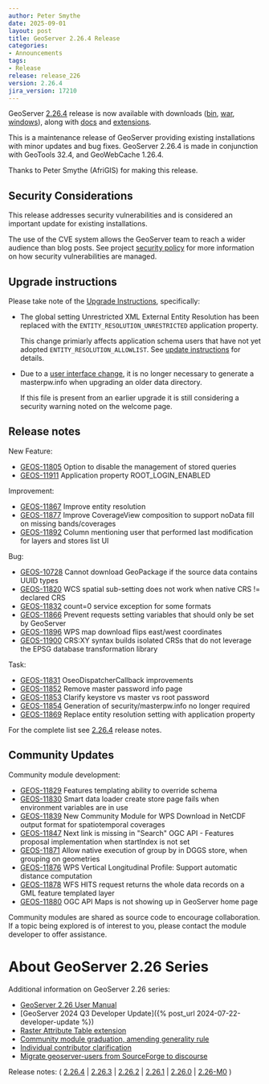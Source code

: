 ```yaml
---
author: Peter Smythe
date: 2025-09-01
layout: post
title: GeoServer 2.26.4 Release
categories:
- Announcements
tags:
- Release
release: release_226
version: 2.26.4
jira_version: 17210
--- 
```


GeoServer [2.26.4](/release/2.26.4/) release is now available
with downloads
([bin](https://sourceforge.net/projects/geoserver/files/GeoServer/2.26.4/geoserver-2.26.4-bin.zip/download),
[war](https://sourceforge.net/projects/geoserver/files/GeoServer/2.26.4/geoserver-2.26.4-war.zip/download),
[windows](https://sourceforge.net/projects/geoserver/files/GeoServer/2.26.4/GeoServer-2.26.4-winsetup.exe/download)), along with 
[docs](https://sourceforge.net/projects/geoserver/files/GeoServer/2.26.4/geoserver-2.26.4-htmldoc.zip/download) and
[extensions](https://sourceforge.net/projects/geoserver/files/GeoServer/2.26.4/extensions/).

This is a maintenance release of GeoServer providing existing installations with minor updates and bug fixes.
GeoServer 2.26.4 is made in conjunction with GeoTools 32.4, and GeoWebCache 1.26.4. 

Thanks to Peter Smythe (AfriGIS) for making this release. 

## Security Considerations

This release addresses security vulnerabilities and is considered an important update for existing installations.

<!-- update cve list details when disclosed --> 

The use of the CVE system allows the GeoServer team to reach a wider audience than blog posts. See project [security policy](https://github.com/geoserver/geoserver/blob/main/SECURITY.md) for more information on how security vulnerabilities are managed.

## Upgrade instructions

Please take note of the [Upgrade Instructions](https://docs.geoserver.org/2.26.x/en/user/installation/upgrade.html), specifically:

* The global setting Unrestricted XML External Entity Resolution has been replaced with the `ENTITY_RESOLUTION_UNRESTRICTED` application property.
  
  This change primiarly affects application schema users that have not yet adopted ``ENTITY_RESOLUTION_ALLOWLIST``. See [update instructions](https://docs.geoserver.org/2.26.x/en/user/installation/upgrade.html#entity-resolution-unrestricted-application-property-geoserver-2-26-4-and-newer) for details.

* Due to a [user interface change](https://docs.geoserver.org/2.26.x/en/user/installation/upgrade.html#keystore-password-link-geoserver-2-26-4-and-newer),
  it is no longer necessary to generate a masterpw.info when upgrading an older data directory.

  If this file is present from an earlier upgrade it is still considering a security warning noted on the welcome page.

## Release notes

New Feature:

* [GEOS-11805](https://osgeo-org.atlassian.net/browse/GEOS-11805) Option to disable the management of stored queries
* [GEOS-11911](https://osgeo-org.atlassian.net/browse/GEOS-11911) Application property ROOT_LOGIN_ENABLED

Improvement:

* [GEOS-11867](https://osgeo-org.atlassian.net/browse/GEOS-11867) Improve entity resolution
* [GEOS-11877](https://osgeo-org.atlassian.net/browse/GEOS-11877) Improve CoverageView composition to support noData fill on missing bands/coverages
* [GEOS-11892](https://osgeo-org.atlassian.net/browse/GEOS-11892) Column mentioning user that performed last modification for layers and stores list UI

Bug:

* [GEOS-10728](https://osgeo-org.atlassian.net/browse/GEOS-10728) Cannot download GeoPackage if the source data contains UUID types
* [GEOS-11820](https://osgeo-org.atlassian.net/browse/GEOS-11820) WCS spatial sub-setting does not work when native CRS != declared CRS
* [GEOS-11832](https://osgeo-org.atlassian.net/browse/GEOS-11832) count=0 service exception for some formats
* [GEOS-11866](https://osgeo-org.atlassian.net/browse/GEOS-11866) Prevent requests setting variables that should only be set by GeoServer
* [GEOS-11896](https://osgeo-org.atlassian.net/browse/GEOS-11896) WPS map download flips east/west coordinates
* [GEOS-11900](https://osgeo-org.atlassian.net/browse/GEOS-11900) CRS:XY syntax builds isolated CRSs that do not leverage the EPSG database transformation library

Task:

* [GEOS-11831](https://osgeo-org.atlassian.net/browse/GEOS-11831) OseoDispatcherCallback improvements
* [GEOS-11852](https://osgeo-org.atlassian.net/browse/GEOS-11852) Remove master password info page
* [GEOS-11853](https://osgeo-org.atlassian.net/browse/GEOS-11853) Clarify keystore vs master vs root password
* [GEOS-11854](https://osgeo-org.atlassian.net/browse/GEOS-11854) Generation of security/masterpw.info no longer required
* [GEOS-11869](https://osgeo-org.atlassian.net/browse/GEOS-11869) Replace entity resolution setting with application property

For the complete list see [2.26.4](https://github.com/geoserver/geoserver/releases/tag/2.26.4) release notes. 

## Community Updates

Community module development:

* [GEOS-11829](https://osgeo-org.atlassian.net/browse/GEOS-11829) Features templating ability to override schema
* [GEOS-11830](https://osgeo-org.atlassian.net/browse/GEOS-11830) Smart data loader create store page fails when environment variables are in use
* [GEOS-11839](https://osgeo-org.atlassian.net/browse/GEOS-11839) New Community Module for WPS Download in NetCDF output format for spatiotemporal coverages
* [GEOS-11847](https://osgeo-org.atlassian.net/browse/GEOS-11847) Next link is missing in "Search" OGC API - Features proposal implementation when startIndex is not set
* [GEOS-11871](https://osgeo-org.atlassian.net/browse/GEOS-11871) Allow native execution of group by in DGGS store, when grouping on geometries
* [GEOS-11876](https://osgeo-org.atlassian.net/browse/GEOS-11876) WPS Vertical Longitudinal Profile: Support automatic distance computation
* [GEOS-11878](https://osgeo-org.atlassian.net/browse/GEOS-11878) WFS HITS request returns the whole data records on a GML feature templated layer
* [GEOS-11880](https://osgeo-org.atlassian.net/browse/GEOS-11880) OGC API Maps is not showing up in GeoServer home page

Community modules are shared as source code to encourage collaboration. If a topic being explored is of interest to you, please contact the module developer to offer assistance. 

# About GeoServer 2.26 Series

Additional information on GeoServer 2.26 series:

* [GeoServer 2.26 User Manual](https://docs.geoserver.org/2.26.x/en/user/)
* [GeoServer 2024 Q3 Developer Update]({% post_url 2024-07-22-developer-update %}) 
* [Raster Attribute Table extension](https://github.com/geoserver/geoserver/wiki/GSIP-222)
* [Community module graduation, amending generality rule](https://github.com/geoserver/geoserver/wiki/GSIP-223)
* [Individual contributor clarification](https://github.com/geoserver/geoserver/wiki/GSIP-224)
* [Migrate geoserver-users from SourceForge to discourse](https://github.com/geoserver/geoserver/wiki/GSIP-225)

Release notes:
( [2.26.4](https://github.com/geoserver/geoserver/releases/tag/2.26.4)
| [2.26.3](https://github.com/geoserver/geoserver/releases/tag/2.26.3)
| [2.26.2](https://github.com/geoserver/geoserver/releases/tag/2.26.2)
| [2.26.1](https://github.com/geoserver/geoserver/releases/tag/2.26.1)
| [2.26.0](https://github.com/geoserver/geoserver/releases/tag/2.26.0)
| [2.26-M0](https://github.com/geoserver/geoserver/releases/tag/2.26-M0)
) 

